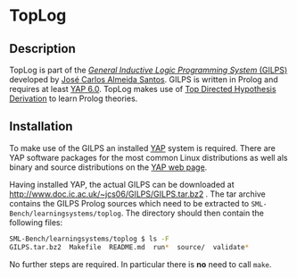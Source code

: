 # TopLog

## Description

TopLog is part of the [_General Inductive Logic Programming System_ (GILPS)](http://www.doc.ic.ac.uk/~jcs06/GILPS/)
developed by [José Carlos Almeida Santos](http://www.doc.ic.ac.uk/~jcs06/).
GILPS is written in Prolog and requires at least [YAP 6.0](http://www.dcc.fc.up.pt/~vsc/Yap/downloads.html).
TopLog makes use of [Top Directed Hypothesis Derivation](http://www.doc.ic.ac.uk/~shm/Papers/toplog.pdf) to learn Prolog theories.

## Installation

To make use of the GILPS an installed [YAP](http://www.dcc.fc.up.pt/~vsc/Yap/downloads.html) system is required.
There are YAP software packages for the most common Linux distributions as well als binary and source distributions
on the [YAP web page](http://www.dcc.fc.up.pt/~vsc/Yap/downloads.html).

Having installed YAP, the actual GILPS can be downloaded at http://www.doc.ic.ac.uk/~jcs06/GILPS/GILPS.tar.bz2 .
The tar archive contains the GILPS Prolog sources which need to be extracted to `SML-Bench/learningsystems/toplog`.
The directory should then contain the following files:

```bash
SML-Bench/learningsystems/toplog $ ls -F
GILPS.tar.bz2  Makefile  README.md  run*  source/  validate*
```

No further steps are required. In particular there is **no** need to call `make`.

